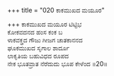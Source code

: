 +++
title = "020 ಕಾಕಮುಖದ ಮಯೂರ"

+++
ಕಾಕಮುಖದ ಮಯೂರ ಟಿಟ್ಟಿಭ  
ಕೋಕವದನದ ಹಂಸ ಕಂಕ ಬ  
ಳಾಕವಕ್ತ್ರದ ಗೌಜು ಗೀಜಗ ಚಾತಕಾನನದ  
ಘೂಕಮುಖದ ಸೃಗಾಲ ಶಾರ್ದೂ  
ಲಾಕೃತಿಯ ಬಹುವಿಧದ ರೂಪದ  
ನೇಕ ಭೂತವ್ರಾತ ನೆರೆದುದು ಭೂಪ ಕೇಳೆಂದ       ॥20॥